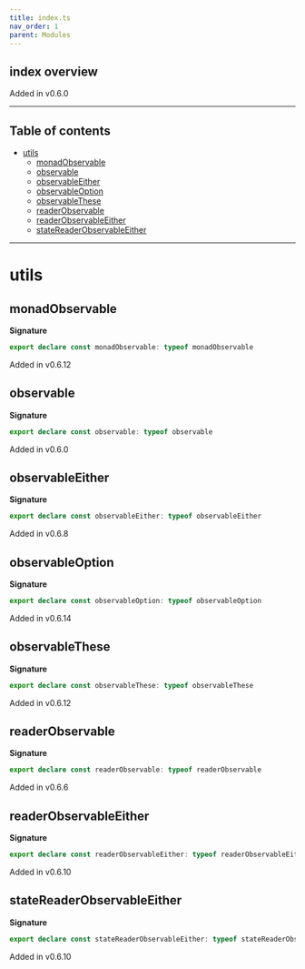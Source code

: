 ```yaml
---
title: index.ts
nav_order: 1
parent: Modules
---
```


## index overview

Added in v0.6.0

---

<h2 class="text-delta">Table of contents</h2>

- [utils](#utils)
  - [monadObservable](#monadobservable)
  - [observable](#observable)
  - [observableEither](#observableeither)
  - [observableOption](#observableoption)
  - [observableThese](#observablethese)
  - [readerObservable](#readerobservable)
  - [readerObservableEither](#readerobservableeither)
  - [stateReaderObservableEither](#statereaderobservableeither)

---

# utils

## monadObservable

**Signature**

```ts
export declare const monadObservable: typeof monadObservable
```

Added in v0.6.12

## observable

**Signature**

```ts
export declare const observable: typeof observable
```

Added in v0.6.0

## observableEither

**Signature**

```ts
export declare const observableEither: typeof observableEither
```

Added in v0.6.8

## observableOption

**Signature**

```ts
export declare const observableOption: typeof observableOption
```

Added in v0.6.14

## observableThese

**Signature**

```ts
export declare const observableThese: typeof observableThese
```

Added in v0.6.12

## readerObservable

**Signature**

```ts
export declare const readerObservable: typeof readerObservable
```

Added in v0.6.6

## readerObservableEither

**Signature**

```ts
export declare const readerObservableEither: typeof readerObservableEither
```

Added in v0.6.10

## stateReaderObservableEither

**Signature**

```ts
export declare const stateReaderObservableEither: typeof stateReaderObservableEither
```

Added in v0.6.10
